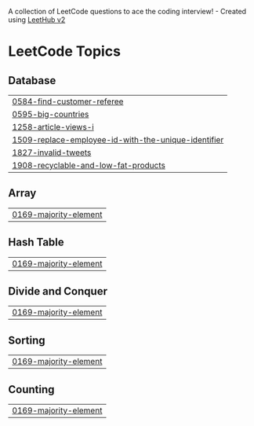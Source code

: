 A collection of LeetCode questions to ace the coding interview! - Created using [LeetHub v2](https://github.com/arunbhardwaj/LeetHub-2.0)
<!---LeetCode Topics Start-->
# LeetCode Topics
## Database
|  |
| ------- |
| [0584-find-customer-referee](https://github.com/1atul0/Leetcode_solution_By_Atul/tree/master/0584-find-customer-referee) |
| [0595-big-countries](https://github.com/1atul0/Leetcode_solution_By_Atul/tree/master/0595-big-countries) |
| [1258-article-views-i](https://github.com/1atul0/Leetcode_solution_By_Atul/tree/master/1258-article-views-i) |
| [1509-replace-employee-id-with-the-unique-identifier](https://github.com/1atul0/Leetcode_solution_By_Atul/tree/master/1509-replace-employee-id-with-the-unique-identifier) |
| [1827-invalid-tweets](https://github.com/1atul0/Leetcode_solution_By_Atul/tree/master/1827-invalid-tweets) |
| [1908-recyclable-and-low-fat-products](https://github.com/1atul0/Leetcode_solution_By_Atul/tree/master/1908-recyclable-and-low-fat-products) |
## Array
|  |
| ------- |
| [0169-majority-element](https://github.com/1atul0/Leetcode_solution_By_Atul/tree/master/0169-majority-element) |
## Hash Table
|  |
| ------- |
| [0169-majority-element](https://github.com/1atul0/Leetcode_solution_By_Atul/tree/master/0169-majority-element) |
## Divide and Conquer
|  |
| ------- |
| [0169-majority-element](https://github.com/1atul0/Leetcode_solution_By_Atul/tree/master/0169-majority-element) |
## Sorting
|  |
| ------- |
| [0169-majority-element](https://github.com/1atul0/Leetcode_solution_By_Atul/tree/master/0169-majority-element) |
## Counting
|  |
| ------- |
| [0169-majority-element](https://github.com/1atul0/Leetcode_solution_By_Atul/tree/master/0169-majority-element) |
<!---LeetCode Topics End-->